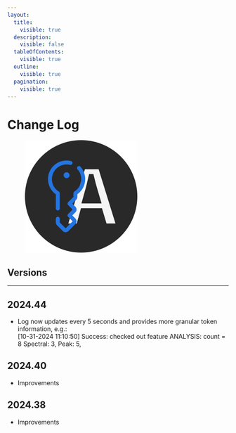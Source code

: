 ```yaml
---
layout:
  title:
    visible: true
  description:
    visible: false
  tableOfContents:
    visible: true
  outline:
    visible: true
  pagination:
    visible: true
---
```


# Change Log

<div align="left">

<figure><img src="../.gitbook/assets/LicenseManager.svg" alt=""><figcaption></figcaption></figure>

</div>

## Versions

***

## 2024.44

* Log now updates every 5 seconds and provides more granular token information, e.g.:\
  \[10-31-2024 11:10:50] Success: checked out feature ANALYSIS: count = 8 Spectral: 3, Peak: 5,

## 2024.40

* Improvements

## 2024.38

* Improvements
